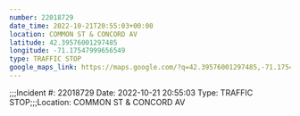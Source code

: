 ```yaml
---
number: 22018729
date_time: 2022-10-21T20:55:03+00:00
location: COMMON ST & CONCORD AV
latitude: 42.39576001297485
longitude: -71.17547999656549
type: TRAFFIC STOP
google_maps_link: https://maps.google.com/?q=42.39576001297485,-71.17547999656549
---
```


;;;Incident #: 22018729  Date: 2022-10-21 20:55:03   Type: TRAFFIC STOP;;;Location: COMMON ST & CONCORD AV
